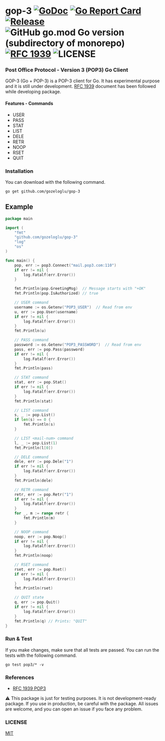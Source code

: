 # gop-3 [![GoDoc](https://godoc.org/github.com/gozeloglu/gop-3?status.svg)](https://godoc.org/github.com/gozeloglu/gop-3) [![Go Report Card](https://goreportcard.com/badge/github.com/gozeloglu/gop-3)](https://goreportcard.com/report/github.com/gozeloglu/gop-3)  [![Release](https://img.shields.io/badge/Release-v0.1.0--beta.2-blue)](https://github.com/gozeloglu/gop-3/releases) ![GitHub go.mod Go version (subdirectory of monorepo)](https://img.shields.io/github/go-mod/go-version/gozeloglu/gop-3?filename=go.mod) [![RFC 1939](https://img.shields.io/badge/Official%20Doc-RFC%201939-yellowgreen)](https://www.ietf.org/rfc/rfc1939.txt) ![LICENSE](https://img.shields.io/badge/license-MIT-green)

### Post Office Protocol - Version 3 (POP3) Go Client

GOP-3 (Go + POP-3) is a POP-3 client for Go. It has experimental purpose and it is still under development. [RFC 1939](https://www.ietf.org/rfc/rfc1939.txt) document has been followed while developing package.  

#### Features - Commands

* USER
* PASS
* STAT
* LIST
* DELE
* RETR
* NOOP
* RSET
* QUIT

### Installation

You can download with the following command.

```shell
go get github.com/gozeloglu/gop-3
```

## Example

```go
package main

import (
	"fmt"
	"github.com/gozeloglu/gop-3"
	"log"
	"os"
)

func main() {
	pop, err := pop3.Connect("mail.pop3.com:110")
	if err != nil {
		log.Fatalf(err.Error())
	}

	fmt.Println(pop.GreetingMsg)  // Message starts with "+OK"
	fmt.Println(pop.IsAuthorized) // true

	// USER command
	username := os.Getenv("POP3_USER")  // Read from env
	u, err := pop.User(username)
	if err != nil {
		log.Fatalf(err.Error())
	}
	fmt.Println(u)

	// PASS command
	password := os.Getenv("POP3_PASSWORD")  // Read from env
	pass, err := pop.Pass(password)
	if err != nil {
	    log.Fatalf(err.Error())	
	}
	fmt.Println(pass)

	// STAT command
	stat, err := pop.Stat()
	if err != nil {
		log.Fatalf(err.Error())
	}
	fmt.Println(stat)

	// LIST command
	s, _ := pop.List()
	if len(s) == 0 {
		fmt.Println(s)
	}

	// LIST <mail-num> command
	l, _ := pop.List(1)
	fmt.Println(l[0])

	// DELE command
	dele, err := pop.Dele("1")
	if err != nil {
		log.Fatalf(err.Error())
	}
	fmt.Println(dele)

	// RETR command 
	retr, err := pop.Retr("1")
	if err != nil {
		log.Fatalf(err.Error())
	}
	for _, m := range retr {
		fmt.Println(m)
	}

	// NOOP command
	noop, err := pop.Noop()
	if err != nil {
		log.Fatalf(err.Error())
	}
	fmt.Println(noop)

	// RSET command
	rset, err := pop.Rset()
	if err != nil {
		log.Fatalf(err.Error())
	}
	fmt.Println(rset)

	// QUIT state
	q, err := pop.Quit()
	if err != nil {
		log.Fatalf(err.Error())
	}
	fmt.Println(q) // Prints: "QUIT"
}
```


### Run & Test

If you make changes, make sure that all tests are passed. You can run the tests with the following command.

```shell
go test pop3/* -v 
```

### References

* [RFC 1939 POP3](https://www.ietf.org/rfc/rfc1939.txt)

:warning: This package is just for testing purposes. It is not development-ready package. If you use in production, be
careful with the package. All issues are welcome, and you can open an issue if you face any problem.

### LICENSE

[MIT](https://github.com/gozeloglu/gop-3/blob/main/LICENSE)